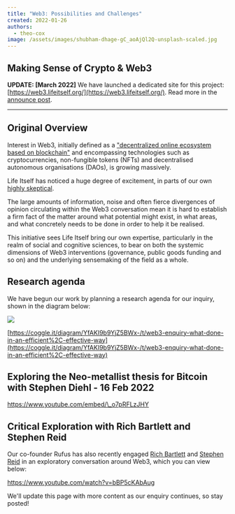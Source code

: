 ```yaml
---
title: "Web3: Possibilities and Challenges"
created: 2022-01-26
authors: 
  - theo-cox
image: /assets/images/shubham-dhage-gC_aoAjQl2Q-unsplash-scaled.jpg
---
```


## Making Sense of Crypto & Web3

**UPDATE: \[March 2022\]** We have launched a dedicated site for this project: [https://web3.lifeitself.org/](https://web3.lifeitself.org/). Read more in the [announce post](https://lifeitself.org/2022/03/16/making-sense-of-crypto-and-web3-launch/).

* * *

## Original Overview

Interest in Web3, initially defined as a ["decentralized online ecosystem based on blockchain"](https://www.wired.com/story/web3-gavin-wood-interview/) and encompassing technologies such as cryptocurrencies, non-fungible tokens (NFTs) and decentralised autonomous organisations (DAOs), is growing massively.

Life Itself has noticed a huge degree of excitement, in parts of our own [highly skeptical](/assets/BTC-QF.pdf).

The large amounts of information, noise and often fierce divergences of opinion circulating within the Web3 conversation mean it is hard to establish a firm fact of the matter around what potential might exist, in what areas, and what concretely needs to be done in order to help it be realised.

This initiative sees Life Itself bring our own expertise, particularly in the realm of social and cognitive sciences, to bear on both the systemic dimensions of Web3 interventions (governance, public goods funding and so on) and the underlying sensemaking of the field as a whole.

## Research agenda

We have begun our work by planning a research agenda for our inquiry, shown in the diagram below:

![](/assets/images/Screenshot-2022-01-26-160522-1024x726.png)

[https://coggle.it/diagram/YfAKI9b9YjZ5BWx-/t/web3-enquiry-what-done-in-an-efficient%2C-effective-way](https://coggle.it/diagram/YfAKI9b9YjZ5BWx-/t/web3-enquiry-what-done-in-an-efficient%2C-effective-way)

## Exploring the Neo-metallist thesis for Bitcoin with Stephen Diehl - 16 Feb 2022

https://www.youtube.com/embed/\_o7pRFLzJHY

## Critical Exploration with Rich Bartlett and Stephen Reid

Our co-founder Rufus has also recently engaged [Rich Bartlett](http://richdecibels.com/) and [Stephen Reid](https://stephenreid.net/) in an exploratory conversation around Web3, which you can view below:

https://www.youtube.com/watch?v=bBP5cKAbAug

We'll update this page with more content as our enquiry continues, so stay posted!
